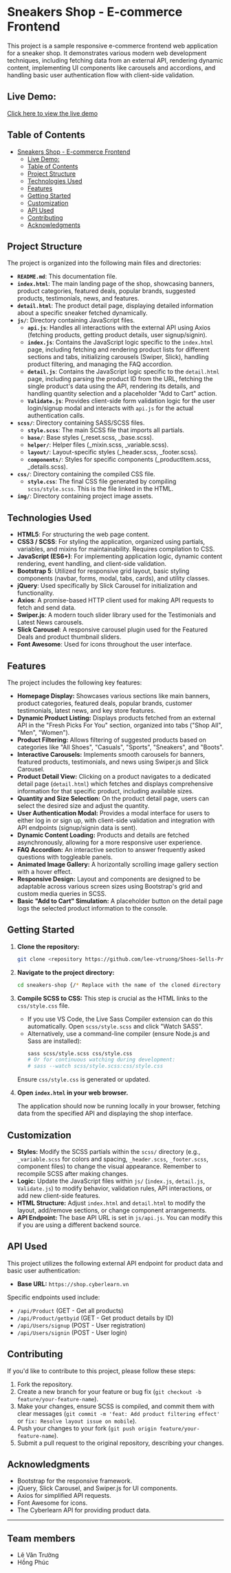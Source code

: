 # Sneakers Shop - E-commerce Frontend

This project is a sample responsive e-commerce frontend web application for a sneaker shop. It demonstrates various modern web development techniques, including fetching data from an external API, rendering dynamic content, implementing UI components like carousels and accordions, and handling basic user authentication flow with client-side validation.

## Live Demo:
[Click here to view the live demo](https://shoes-sells-project.vercel.app/) 

## Table of Contents

- [Sneakers Shop - E-commerce Frontend](#sneakers-shop---e-commerce-frontend)
  - [Live Demo:](#live-demo)
  - [Table of Contents](#table-of-contents)
  - [Project Structure](#project-structure)
  - [Technologies Used](#technologies-used)
  - [Features](#features)
  - [Getting Started](#getting-started)
  - [Customization](#customization)
  - [API Used](#api-used)
  - [Contributing](#contributing)
  - [Acknowledgments](#acknowledgments)

## Project Structure

The project is organized into the following main files and directories:

-   **`README.md`**: This documentation file.
-   **`index.html`**: The main landing page of the shop, showcasing banners, product categories, featured deals, popular brands, suggested products, testimonials, news, and features.
-   **`detail.html`**: The product detail page, displaying detailed information about a specific sneaker fetched dynamically.
-   **`js/`**: Directory containing JavaScript files.
    -   **`api.js`**: Handles all interactions with the external API using Axios (fetching products, getting product details, user signup/signin).
    -   **`index.js`**: Contains the JavaScript logic specific to the `index.html` page, including fetching and rendering product lists for different sections and tabs, initializing carousels (Swiper, Slick), handling product filtering, and managing the FAQ accordion.
    -   **`detail.js`**: Contains the JavaScript logic specific to the `detail.html` page, including parsing the product ID from the URL, fetching the single product's data using the API, rendering its details, and handling quantity selection and a placeholder "Add to Cart" action.
    -   **`Validate.js`**: Provides client-side form validation logic for the user login/signup modal and interacts with `api.js` for the actual authentication calls.
-   **`scss/`**: Directory containing SASS/SCSS files.
    -   **`style.scss`**: The main SCSS file that imports all partials.
    -   **`base/`**: Base styles (_reset.scss, _base.scss).
    -   **`helper/`**: Helper files (_mixin.scss, _variable.scss).
    -   **`layout/`**: Layout-specific styles (_header.scss, _footer.scss).
    -   **`components/`**: Styles for specific components (_productItem.scss, _details.scss).
-   **`css/`**: Directory containing the compiled CSS file.
    -   **`style.css`**: The final CSS file generated by compiling `scss/style.scss`. This is the file linked in the HTML.
-   **`img/`**: Directory containing project image assets.

## Technologies Used

-   **HTML5**: For structuring the web page content.
-   **CSS3 / SCSS**: For styling the application, organized using partials, variables, and mixins for maintainability. Requires compilation to CSS.
-   **JavaScript (ES6+)**: For implementing application logic, dynamic content rendering, event handling, and client-side validation.
-   **Bootstrap 5**: Utilized for responsive grid layout, basic styling components (navbar, forms, modal, tabs, cards), and utility classes.
-   **jQuery**: Used specifically by Slick Carousel for initialization and functionality.
-   **Axios**: A promise-based HTTP client used for making API requests to fetch and send data.
-   **Swiper.js**: A modern touch slider library used for the Testimonials and Latest News carousels.
-   **Slick Carousel**: A responsive carousel plugin used for the Featured Deals and product thumbnail sliders.
-   **Font Awesome**: Used for icons throughout the user interface.

## Features

The project includes the following key features:

-   **Homepage Display:** Showcases various sections like main banners, product categories, featured deals, popular brands, customer testimonials, latest news, and key store features.
-   **Dynamic Product Listing:** Displays products fetched from an external API in the "Fresh Picks For You" section, organized into tabs ("Shop All", "Men", "Women").
-   **Product Filtering:** Allows filtering of suggested products based on categories like "All Shoes", "Casuals", "Sports", "Sneakers", and "Boots".
-   **Interactive Carousels:** Implements smooth carousels for banners, featured products, testimonials, and news using Swiper.js and Slick Carousel.
-   **Product Detail View:** Clicking on a product navigates to a dedicated detail page (`detail.html`) which fetches and displays comprehensive information for that specific product, including available sizes.
-   **Quantity and Size Selection:** On the product detail page, users can select the desired size and adjust the quantity.
-   **User Authentication Modal:** Provides a modal interface for users to either log in or sign up, with client-side validation and integration with API endpoints (signup/signin data is sent).
-   **Dynamic Content Loading:** Products and details are fetched asynchronously, allowing for a more responsive user experience.
-   **FAQ Accordion:** An interactive section to answer frequently asked questions with toggleable panels.
-   **Animated Image Gallery:** A horizontally scrolling image gallery section with a hover effect.
-   **Responsive Design:** Layout and components are designed to be adaptable across various screen sizes using Bootstrap's grid and custom media queries in SCSS.
-   **Basic "Add to Cart" Simulation:** A placeholder button on the detail page logs the selected product information to the console.

## Getting Started

1.  **Clone the repository:**
    ```bash
    git clone <repository https://github.com/lee-vtruong/Shoes-Sells-Project.git> {/* Replace with your repository's clone URL */}
    ```
2.  **Navigate to the project directory:**
    ```bash
    cd sneakers-shop {/* Replace with the name of the cloned directory */}
    ```
3.  **Compile SCSS to CSS:** This step is crucial as the HTML links to the `css/style.css` file.
    *   If you use VS Code, the Live Sass Compiler extension can do this automatically. Open `scss/style.scss` and click "Watch SASS".
    *   Alternatively, use a command-line compiler (ensure Node.js and Sass are installed):
        ```bash
        sass scss/style.scss css/style.css
        # Or for continuous watching during development:
        # sass --watch scss/style.scss:css/style.css
        ```
    Ensure `css/style.css` is generated or updated.
4.  **Open `index.html` in your web browser.**

    The application should now be running locally in your browser, fetching data from the specified API and displaying the shop interface.

## Customization

-   **Styles:** Modify the SCSS partials within the `scss/` directory (e.g., `_variable.scss` for colors and spacing, `_header.scss`, `_footer.scss`, component files) to change the visual appearance. Remember to recompile SCSS after making changes.
-   **Logic:** Update the JavaScript files within `js/` (`index.js`, `detail.js`, `Validate.js`) to modify behavior, validation rules, API interactions, or add new client-side features.
-   **HTML Structure:** Adjust `index.html` and `detail.html` to modify the layout, add/remove sections, or change component arrangements.
-   **API Endpoint:** The base API URL is set in `js/api.js`. You can modify this if you are using a different backend source.

## API Used

This project utilizes the following external API endpoint for product data and basic user authentication:

-   **Base URL:** `https://shop.cyberlearn.vn`

Specific endpoints used include:
-   `/api/Product` (GET - Get all products)
-   `/api/Product/getbyid` (GET - Get product details by ID)
-   `/api/Users/signup` (POST - User registration)
-   `/api/Users/signin` (POST - User login)

## Contributing

If you'd like to contribute to this project, please follow these steps:

1.  Fork the repository.
2.  Create a new branch for your feature or bug fix (`git checkout -b feature/your-feature-name`).
3.  Make your changes, ensure SCSS is compiled, and commit them with clear messages (`git commit -m 'feat: Add product filtering effect'` or `fix: Resolve layout issue on mobile`).
4.  Push your changes to your fork (`git push origin feature/your-feature-name`).
5.  Submit a pull request to the original repository, describing your changes.

## Acknowledgments

-   Bootstrap for the responsive framework.
-   jQuery, Slick Carousel, and Swiper.js for UI components.
-   Axios for simplified API requests.
-   Font Awesome for icons.
-   The Cyberlearn API for providing product data.

---
## Team members
- Lê Văn Trường
- Hồng Phúc

